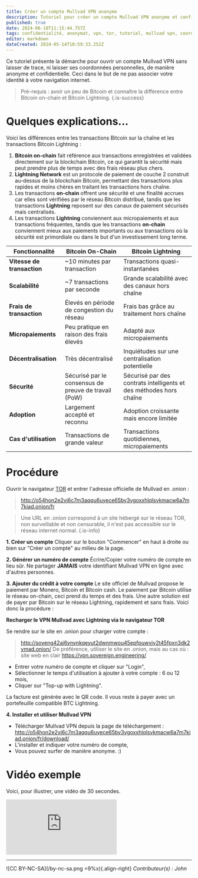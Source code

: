```yaml
---
title: Créer un compte Mullvad VPN anonyme
description: Tutoriel pour créer un compte Mullvad VPN anonyme et confidentiel
published: true
date: 2024-06-18T11:15:44.757Z
tags: confidentialité, anonymat, vpn, tor, tutoriel, mullvad vpn, coordonnées
editor: markdown
dateCreated: 2024-05-14T10:59:33.252Z
---
```


Ce tutoriel présente la démarche pour ouvrir un compte Mullvad VPN sans laisser de trace, ni laisser ses coordonnées personnelles, de manière anonyme et confidentielle. Ceci dans le but de ne pas associer votre identité à votre navigation internet.

> Pré-requis : avoir un peu de Bitcoin et connaître la différence entre Bitcoin on-chain et Bitcoin Lightning.
{.is-success}

# Quelques explications...

Voici les différences entre les transactions Bitcoin sur la chaîne et les transactions Bitcoin Lightning :

1. **Bitcoin on-chain** fait référence aux transactions enregistrées et validées directement sur la blockchain Bitcoin, ce qui garantit la sécurité mais peut prendre plus de temps avec des frais réseau plus chers.
2. **Lightning Network** est un protocole de paiement de couche 2 construit au-dessus de la blockchain Bitcoin, permettant des transactions plus rapides et moins chères en traitant les transactions hors chaîne.
3. Les transactions **on-chain** offrent une sécurité et une finalité accrues car elles sont vérifiées par le réseau Bitcoin distribué, tandis que les transactions **Lightning** reposent sur des canaux de paiement sécurisés mais centralisés.
4. Les transactions **Lightning** conviennent aux micropaiements et aux transactions fréquentes, tandis que les transactions **on-chain** conviennent mieux aux paiements importants ou aux transactions où la sécurité est primordiale ou dans le but d'un investissement long terme.

| Fonctionnalité          | Bitcoin On-Chain                        | Bitcoin Lightning                        |
|-------------------------|-----------------------------------------|------------------------------------------|
| **Vitesse de transaction** | ~10 minutes par transaction            | Transactions quasi-instantanées           |
| **Scalabilité**         | ~7 transactions par seconde             | Grande scalabilité avec des canaux hors chaîne |
| **Frais de transaction** | Élevés en période de congestion du réseau | Frais bas grâce au traitement hors chaîne |
| **Micropaiements**      | Peu pratique en raison des frais élevés  | Adapté aux micropaiements                 |
| **Décentralisation**    | Très décentralisé                       | Inquiétudes sur une centralisation potentielle |
| **Sécurité**            | Sécurisé par le consensus de preuve de travail (PoW) | Sécurisé par des contrats intelligents et des méthodes hors chaîne |
| **Adoption**            | Largement accepté et reconnu            | Adoption croissante mais encore limitée   |
| **Cas d'utilisation**   | Transactions de grande valeur           | Transactions quotidiennes, micropaiements |


# Procédure

Ouvrir le navigateur [TOR](/debutant/vpn-tor) et entrer l'adresse officielle de Mullvad en .onion :
> http://o54hon2e2vj6c7m3aqqu6uyece65by3vgoxxhlqlsvkmacw6a7m7kiad.onion/fr

> Une URL en .onion correspond à un site hébergé sur le réseau TOR, non surveillable et non censurable, il n'est pas accessible sur le réseau internet normal.
{.is-info}

**1. Créer un compte**
Cliquer sur le bouton "Commencer" en haut à droite ou bien sur "Créer un compte" au milieu de la page.

**2. Générer un numéro de compte**
Écrire/Copier votre numéro de compte en lieu sûr. Ne partager **JAMAIS** votre identifiant Mullvad VPN en ligne avec d'autres personnes.

**3. Ajouter du crédit à votre compte**
Le site officiel de Mullvad propose le paiement par Monero, Bitcoin et Bitcoin cash. Le paiement par Bitcoin utilise le réseau on-chain, ceci prend du temps et des frais. Une autre solution est de payer par Bitcoin sur le réseau Lightning, rapidement et sans frais. Voici donc la procédure :

**Recharger le VPN Mullvad avec Lightning via le navigateur TOR**

Se rendre sur le site en .onion pour charger votre compte :

> http://soveng42aj6ynynkqeyut2dwnmwou45epfpuwvjy2t45fpxn3dk2ymad.onion/
> De préférence, utiliser le site en .onion, mais au cas où : site web en clair https://vpn.sovereign.engineering/

- Entrer votre numéro de compte et cliquer sur "Login",
- Sélectionner le temps d'utilisation à ajouter à votre compte : 6 ou 12 mois,
- Cliquer sur "Top-up with Lightning".

La facture est générée avec le QR code. Il vous reste à payer avec un portefeuille compatible BTC Lightning.

**4. Installer et utiliser Mullvad VPN**

- Télécharger Mullvad VPN depuis la page de téléchargement :
http://o54hon2e2vj6c7m3aqqu6uyece65by3vgoxxhlqlsvkmacw6a7m7kiad.onion/fr/download/
- L'installer et indiquer votre numéro de compte,
- Vous pouvez surfer de manière anonyme. :)


# Vidéo exemple

Voici, pour illustrer, une vidéo de 30 secondes.

<iframe class="frame-style" title="Tutoriel pour créer un compte Mullvad VPN anonyme et confidentiel" src="https://peertube.fr/videos/embed/8a04cb41-1ace-4258-9f9b-5e66c0fe44db" frameborder="0" allowfullscreen="1" allow="fullscreen; accelerometer; encrypted-media; gyroscope; picture-in-picture" sandbox="allow-same-origin allow-scripts allow-popups"></iframe>


---
![CC BY-NC-SA](/by-nc-sa.png =9%x){.align-right} *Contributeur(s) : John*
<br>